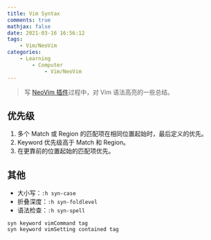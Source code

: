 ```yaml
---
title: Vim Syntax
comments: true
mathjax: false
date: 2021-03-16 16:56:12
tags:
    - Vim/NeoVim
categories:
    - Learning
        - Computer
            - Vim/NeoVim
---
```


> 写 [NeoVim 插件](https://github.com/alohaia/vim-hexowiki)过程中，对 Vim 语法高亮的一些总结。

<!-- more -->

## 优先级

1. 多个 Match 或 Region 的匹配项在相同位置起始时，最后定义的优先。
2. Keyword 优先级高于 Match 和 Region。
3. 在更靠前的位置起始的匹配项优先。

## 其他

- 大小写：`:h syn-case`
- 折叠深度：`:h syn-foldlevel`
- 语法检查：`:h syn-spell`

```vimscript
syn keyword vimCommand tag
syn keyword vimSetting contained tag
```

